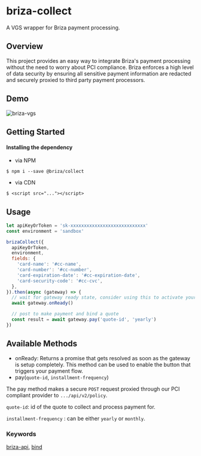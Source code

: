 # briza-collect

A VGS wrapper for Briza payment processing.

## Overview

This project provides an easy way to integrate Briza's payment processing without the need to worry about PCI compliance. Briza enforces a high level of data security by ensuring all sensitive payment information are redacted and securely proxied to third party payment processors.

## Demo

![briza-vgs](https://user-images.githubusercontent.com/15334332/146257386-75b38782-9bde-404e-8f63-b0070e1cfb9d.gif)

## Getting Started

#### Installing the dependency

- via NPM

```shell
$ npm i --save @briza/collect
```

- via CDN

```shell
$ <script src="..."></script>
```

## Usage

```js
let apiKeyOrToken = 'sk-xxxxxxxxxxxxxxxxxxxxxxxxxxxx'
const environment = 'sandbox'

brizaCollect({
  apiKeyOrToken,
  environment,
  fields: {
    'card-name': '#cc-name',
    'card-number': '#cc-number',
    'card-expiration-date': '#cc-expiration-date',
    'card-security-code': '#cc-cvc',
  },
}).then(async (gateway) => {
  // wait for gateway ready state, consider using this to activate your submit button.
  await gateway.onReady()

  // post to make payment and bind a quote
  const result = await gateway.pay('quote-id', 'yearly')
})
```

## Available Methods

- onReady: Returns a promise that gets resolved as soon as the gateway is setup completely. This method can be used to enable the button that triggers your payment flow.
- pay(`quote-id`, `installment-frequency`)

The pay method makes a secure `POST` request proxied through our PCI compliant provider to `.../api/v2/policy`.

`quote-id`: id of the quote to collect and process payment for.

`installment-frequency` : can be either `yearly` or `monthly`.


### Keywords

[briza-api](https://briza-api.redoc.ly/), [bind](https://briza-api.redoc.ly/#operation/patchPolicyhttps://briza-api.redoc.ly/)
